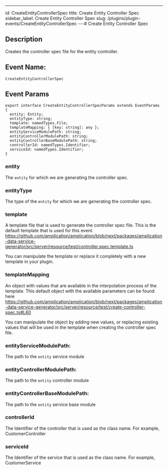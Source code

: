 ---
id: CreateEntityControllerSpec
title: Create Entity Controller Spec
sidebar_label: Create Entity Controller Spec
slug: /plugins/plugin-events/CreateEntityControllerSpec
---# Create Entity Controller Spec

## Description

Creates the controller spec file for the entity controller.

## Event Name:
`CreateEntityControllerSpec`

## Event Params

```tsx
export interface CreateEntityControllerSpecParams extends EventParams {
  entity: Entity;
  entityType: string;
  template: namedTypes.File;
  templateMapping: { [key: string]: any };
  entityServiceModulePath: string;
  entityControllerModulePath: string;
  entityControllerBaseModulePath: string;
  controllerId: namedTypes.Identifier;
  serviceId: namedTypes.Identifier;
}
```

### entity
The `entity` for which we are generating the controller spec.

### entityType
The type of the `entity` for which we are generating the controller spec.

### template
A template file that is used to generate the controller spec file.
This is the default template that is used for this event.
https://github.com/amplication/amplication/blob/next/packages/amplication-data-service-generator/src/server/resource/test/controller.spec.template.ts

You can manipulate the template or replace it completely with a new template in your plugin.

### templateMapping
An object with values that are available in the interpolation process of the template.
This default object with the available parameters can be found here
https://github.com/amplication/amplication/blob/next/packages/amplication-data-service-generator/src/server/resource/test/create-controller-spec.ts#L60

You can manipulate the object by adding new values, or replacing existing values that will be used in the template when creating the controller spec file. 


### entityServiceModulePath:
The path to the `entity` service module


### entityControllerModulePath:
The path to the `entity` controller module


### entityControllerBaseModulePath:
The path to the `entity` service base module


### controllerId
The Identifier of the controller that is used as the class name. For example, CustomerController


### serviceId
The Identifier of the service that is used as the class name. For example, CustomerService
